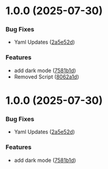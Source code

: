 # 1.0.0 (2025-07-30)


### Bug Fixes

* Yaml Updates ([2a5e52d](https://github.com/francois-smith/Semantic-Test-App/commit/2a5e52d2dc8faa04f031610dadff69affbe04092))


### Features

* add dark mode ([7581b1d](https://github.com/francois-smith/Semantic-Test-App/commit/7581b1d08adcf8e417e0c0a8493bd73c9d056d42))
* Removed Script ([8062a1d](https://github.com/francois-smith/Semantic-Test-App/commit/8062a1d408e9025838d01287ed2ef5602a868fcc))

# 1.0.0 (2025-07-30)


### Bug Fixes

* Yaml Updates ([2a5e52d](https://github.com/francois-smith/Semantic-Test-App/commit/2a5e52d2dc8faa04f031610dadff69affbe04092))


### Features

* add dark mode ([7581b1d](https://github.com/francois-smith/Semantic-Test-App/commit/7581b1d08adcf8e417e0c0a8493bd73c9d056d42))
